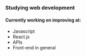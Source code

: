 ### Studying web development
#### Currently working on improving at:
- Javascript
- React.js
- APIs
- Front-end in general

<!-- [My Linkedin](https://www.linkedin.com/in/valtteri-karppinen/)

**valtterii/valtterii** is a ✨ _special_ ✨ repository because its `README.md` (this file) appears on your GitHub profile.

Here are some ideas to get you started:

- 🔭 I’m currently working on ...
- 🌱 I’m currently learning ...
- 👯 I’m looking to collaborate on ...
- 🤔 I’m looking for help with ...
- 💬 Ask me about ...
- 📫 How to reach me: ...
- 😄 Pronouns: ...
- ⚡ Fun fact: ...
-->
